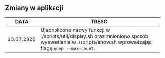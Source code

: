 ## Zmiany w aplikacji


| DATA | TREŚĆ |
| --- | --- |
| 13.07.2020 | Ujednolicono nazwy funkcji w ./scripts/util/display.sh oraz zmieniono sposób wyświetlania w ./scripts/show.sh wprowadzając flagę `grep --max-count`.|